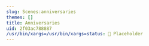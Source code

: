 ```yaml
---
slug: Scenes:anniversaries
themes: []
title: Anniversaries
uid: 2f03ac788887
/usr/bin/xargs=/usr/bin/xargs=status: 🔳 Placeholder 
---
```

